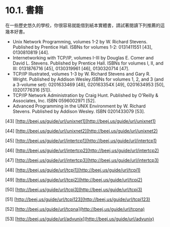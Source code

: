 # 10.1. 書籍

在一些歷史悠久的學校，你很容易就能借到紙本實體書，請試著閱讀下列推薦的這幾本好書。

* Unix Network Programming, volumes 1-2 by W. Richard Stevens. Published by Prentice Hall. ISBNs for volumes 1-2: 0131411551 \[43], 0130810819 \[44].
* Internetworking with TCP/IP, volumes I-III by Douglas E. Comer and David L. Stevens. Published by Prentice Hall. ISBNs for volumes I, II, and III: 0131876716 \[45], 0130319961 \[46], 0130320714 \[47].
* TCP/IP Illustrated, volumes 1-3 by W. Richard Stevens and Gary R. Wright. Published by Addison Wesley.ISBNs for volumes 1, 2, and 3 (and a 3-volume set): 0201633469 \[48], 020163354X \[49], 0201634953 \[50], (0201776316 \[51]).
* TCP/IP Network Administration by Craig Hunt. Published by O'Reilly & Associates, Inc. ISBN 0596002971 \[52].
* Advanced Programming in the UNIX Environment by W. Richard Stevens. Published by Addison Wesley. ISBN 0201433079 \[53].

\[43] [http://beej.us/guide/url/unixnet1](http://beej.us/guide/url/unixnet1)

\[44] [http://beej.us/guide/url/unixnet2](http://beej.us/guide/url/unixnet2)

\[45] [http://beej.us/guide/url/intertcp1](http://beej.us/guide/url/intertcp1)

\[46] [http://beej.us/guide/url/intertcp2](http://beej.us/guide/url/intertcp2)

\[47] [http://beej.us/guide/url/intertcp3](http://beej.us/guide/url/intertcp3)

\[48] [http://beej.us/guide/url/tcpi1](http://beej.us/guide/url/tcpi1)

\[49] [http://beej.us/guide/url/tcpi2](http://beej.us/guide/url/tcpi2)

\[50] [http://beej.us/guide/url/tcpi3](http://beej.us/guide/url/tcpi3)

\[51] [http://beej.us/guide/url/tcpi123](http://beej.us/guide/url/tcpi123)

\[52] [http://beej.us/guide/url/tcpna](http://beej.us/guide/url/tcpna)

\[53] [http://beej.us/guide/url/advunix](http://beej.us/guide/url/advunix)
